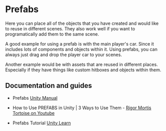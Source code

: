 # Prefabs

Here you can place all of the objects that you have created and would like to 
reuse in different scenes. They also work well if you want to programatically
add them to the same scene.

A good example for using a prefab is with the main player's car. Since it 
includes lots of components and objects within it. Using prefabs, you can always
just drag and drop the player car to your scenes.

Another example would be with assets that are reused in different places. 
Especially if they have things like custom hitboxes and objects within them.

## Documentation and guides

- Prefabs [Unity Manual](https://docs.unity3d.com/Manual/Prefabs.html)

- How to Use PREFABS in Unity | 3 Ways to Use Them -
[Rigor Mortis Tortoise on Youtube](https://www.youtube.com/watch?v=WoNfz3pIkIE)

- Prefabs Tutorial [Unity Learn](https://learn.unity.com/tutorial/prefabs-e#)
